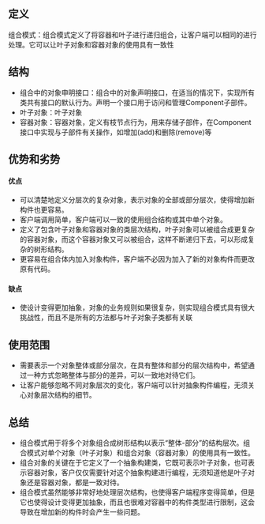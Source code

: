 ## 定义
组合模式：组合模式定义了将容器和叶子进行递归组合，让客户端可以相同的进行处理。它可以让叶子对象和容器对象的使用具有一致性

## 结构
- 组合中的对象申明接口：组合中的对象声明接口，在适当的情况下，实现所有类共有接口的默认行为。声明一个接口用于访问和管理Component子部件。
- 叶子对象：叶子对象
- 容器对象：容器对象，定义有枝节点行为，用来存储子部件，在Component接口中实现与子部件有关操作，如增加(add)和删除(remove)等

## 优势和劣势

#### 优点
- 可以清楚地定义分层次的复杂对象，表示对象的全部或部分层次，使得增加新构件也更容易。
- 客户端调用简单，客户端可以一致的使用组合结构或其中单个对象。
- 定义了包含叶子对象和容器对象的类层次结构，叶子对象可以被组合成更复杂的容器对象，而这个容器对象又可以被组合，这样不断递归下去，可以形成复杂的树形结构。
- 更容易在组合体内加入对象构件，客户端不必因为加入了新的对象构件而更改原有代码。

#### 缺点
- 使设计变得更加抽象，对象的业务规则如果很复杂，则实现组合模式具有很大挑战性，而且不是所有的方法都与叶子对象子类都有关联


## 使用范围
- 需要表示一个对象整体或部分层次，在具有整体和部分的层次结构中，希望通过一种方式忽略整体与部分的差异，可以一致地对待它们。
- 让客户能够忽略不同对象层次的变化，客户端可以针对抽象构件编程，无须关心对象层次结构的细节。


## 总结
- 组合模式用于将多个对象组合成树形结构以表示“整体-部分”的结构层次。组合模式对单个对象（叶子对象）和组合对象（容器对象）的使用具有一致性。
- 组合对象的关键在于它定义了一个抽象构建类，它既可表示叶子对象，也可表示容器对象，客户仅仅需要针对这个抽象构建进行编程，无须知道他是叶子对象还是容器对象，都是一致对待。
- 组合模式虽然能够非常好地处理层次结构，也使得客户端程序变得简单，但是它也使得设计变得更加抽象，而且也很难对容器中的构件类型进行限制，这会导致在增加新的构件时会产生一些问题。

